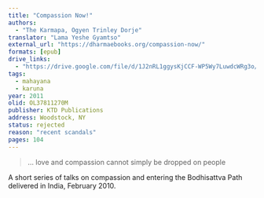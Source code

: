 ```yaml
---
title: "Compassion Now!"
authors:
  - "The Karmapa, Ogyen Trinley Dorje"	
translator: "Lama Yeshe Gyamtso"
external_url: "https://dharmaebooks.org/compassion-now/"
formats: [epub]
drive_links:
  - "https://drive.google.com/file/d/1J2nRL1ggysKjCCF-WP5Wy7LuwdcWRg3o/view?usp=drivesdk"
tags:
  - mahayana
  - karuna
year: 2011
olid: OL37811270M
publisher: KTD Publications
address: Woodstock, NY
status: rejected
reason: "recent scandals"
pages: 104
---
```


> … love and compassion cannot simply be dropped on people

A short series of talks on compassion and entering the Bodhisattva Path delivered in India, February 2010.
